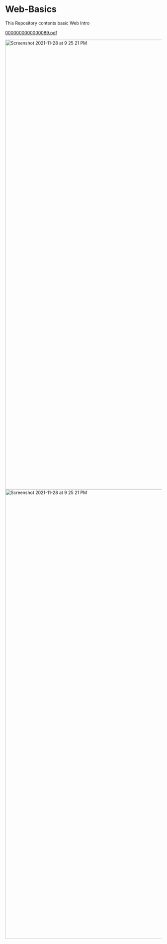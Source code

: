# Web-Basics
This Repository contents basic Web Intro

[0000000000000089.pdf](https://github.com/SrijanSamridh/Web-Basics/files/7613865/0000000000000089.pdf)

<img width="1440" alt="Screenshot 2021-11-28 at 9 25 21 PM" src="https://user-images.githubusercontent.com/74289654/143775712-d5f5a3e0-fc1f-4417-a724-5c9b6e754d71.png">
<img width="1440" alt="Screenshot 2021-11-28 at 9 25 21 PM" src="https://user-images.githubusercontent.com/74289654/143775745-48bb044c-21f2-475c-98e8-32143317b02d.png">
